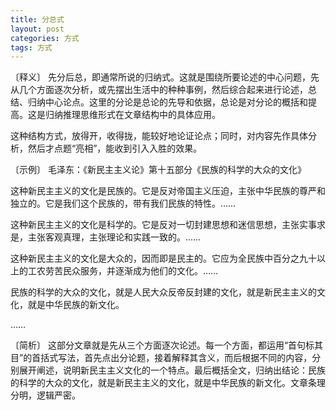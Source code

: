 ```yaml
---
title: 分总式
layout: post
categories: 方式
tags: 方式
---
```


〔释义〕 先分后总，即通常所说的归纳式。这就是围绕所要论述的中心问题，先从几个方面逐次分析，或先摆出生活中的种种事例，然后综合起来进行论述，总结、归纳中心论点。这里的分论是总论的先导和依据，总论是对分论的概括和提高。这是归纳推理思维形式在文章结构中的具体应用。

这种结构方式，放得开，收得拢，能较好地论证论点；同时，对内容先作具体分析，然后才点题“亮相”，能收到引入入胜的效果。

〔示例〕 毛泽东：《新民主主义论》第十五部分《民族的科学的大众的文化》 

这种新民主主义的文化是民族的。它是反对帝国主义压迫，主张中华民族的尊严和独立的。它是我们这个民族的，带有我们民族的特性。……

这种新民主主义的文化是科学的。它是反对一切封建思想和迷信思想，主张实事求是，主张客观真理，主张理论和实践一致的。……

这种新民主主义的文化是大众的，因而即是民主的。它应为全民族中百分之九十以上的工农劳苦民众服务，并逐渐成为他们的文化。……

民族的科学的大众的文化，就是人民大众反帝反封建的文化，就是新民主主义的文化，就是中华民族的新文化。

……

〔简析〕 这部分文章就是先从三个方面逐次论述。每一个方面，都运用“首句标其目”的首括式写法，首先点出分论题，接着解释其含义，而后根据不同的内容，分别展开阐述，说明新民主主义文化的一个特点。最后概括全文，归纳出结论：民族的科学的大众的文化，就是新民主主义的文化，就是中华民族的新文化。文章条理分明，逻辑严密。 